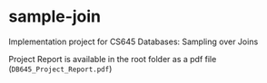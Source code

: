 # sample-join
Implementation project for CS645 Databases: Sampling over Joins

Project Report is available in the root folder as a pdf file (`DB645_Project_Report.pdf`)
